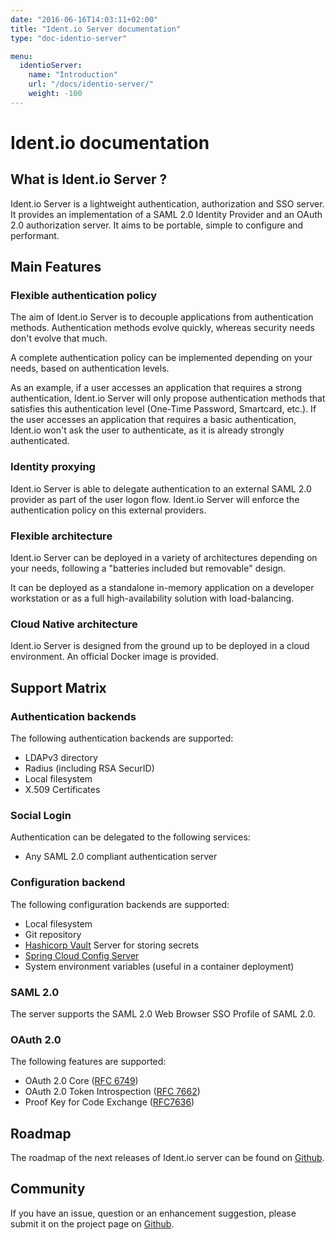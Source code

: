 ```yaml
---
date: "2016-06-16T14:03:11+02:00"
title: "Ident.io Server documentation"
type: "doc-identio-server"

menu:
  identioServer:
    name: "Introduction"
    url: "/docs/identio-server/"
    weight: -100
---
```


# Ident.io documentation

## What is Ident.io Server ?

Ident.io Server is a lightweight authentication, authorization and SSO server.
It provides an implementation of a SAML 2.0 Identity Provider and an OAuth 2.0
authorization server.
It aims to be portable, simple to configure and performant.

## Main Features

### Flexible authentication policy

The aim of Ident.io Server is to decouple applications from authentication methods.
Authentication methods evolve quickly, whereas security needs don't evolve that much.

A complete authentication policy can be implemented depending on your needs, based
on authentication levels.

As an example, if a user accesses an application that requires a strong authentication,
Ident.io Server will only propose authentication methods that satisfies this
authentication level (One-Time Password, Smartcard, etc.).
If the user accesses an application that requires a basic authentication, Ident.io
won't ask the user to authenticate, as it is already strongly authenticated.

### Identity proxying

Ident.io Server is able to delegate authentication to an external SAML 2.0 provider
as part of the user logon flow.
Ident.io Server will enforce the authentication policy on this external providers.

### Flexible architecture

Ident.io Server can be deployed in a variety of architectures depending on your needs,
following a "batteries included but removable" design.

It can be deployed as a standalone in-memory application on a developer workstation
or as a full high-availability solution with load-balancing.

### Cloud Native architecture

Ident.io Server is designed from the ground up to be deployed in a cloud environment.
An official Docker image is provided.

## Support Matrix

### Authentication backends

The following authentication backends are supported:

* LDAPv3 directory
* Radius (including RSA SecurID)
* Local filesystem
* X.509 Certificates

### Social Login

Authentication can be delegated to the following services:

* Any SAML 2.0 compliant authentication server

### Configuration backend

The following configuration backends are supported:

* Local filesystem
* Git repository
* [Hashicorp Vault](https://www.vaultproject.io/) Server for storing secrets
* [Spring Cloud Config Server](https://cloud.spring.io/spring-cloud-config/)
* System environment variables (useful in a container deployment)

### SAML 2.0

The server supports the SAML 2.0 Web Browser SSO Profile of SAML 2.0.

### OAuth 2.0

The following features are supported:

* OAuth 2.0 Core ([RFC 6749](https://tools.ietf.org/html/rfc6749))
* OAuth 2.0 Token Introspection ([RFC 7662](https://tools.ietf.org/html/rfc7662))
* Proof Key for Code Exchange ([RFC7636](https://tools.ietf.org/html/rfc7636))

## Roadmap

The roadmap of the next releases of Ident.io server can be found on [Github](https://github.com/identio/identio-server/milestones).

## Community

If you have an issue, question or an enhancement suggestion, please submit it on the project page on  [Github](https://github.com/identio/identio-server/issues).
